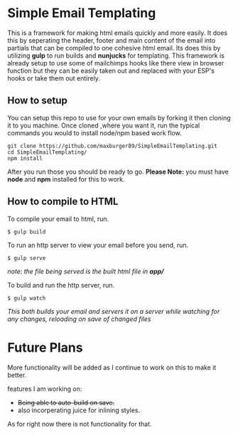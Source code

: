 # Simple Email Templating

This is a framework for making html emails quickly and more easily. It does this by seperating the header, footer and main content of the email into partials that can be compiled to one cohesive html email. Its does this by utilizing **gulp** to run builds and **nunjucks** for templating. This framework is already setup to use some of mailchimps hooks like there view in browser function but they can be easily taken out and replaced with your ESP's hooks or take them out entirely. 

## How to setup
You can setup this repo to use for your own emails by forking it then cloning it to you machine. Once cloned ,where you want it, run the typical commands you would to install node/npm based work flow. 

```
git clone https://github.com/maxburger89/SimpleEmailTemplating.git
cd SimpleEmailTemplating/
npm install
```
After you run those you should be ready to go. **Please Note:** you must have **node** and **npm** installed for this to work. 

## How to compile to HTML

To compile your email to html, run. 


``` $ gulp build ```


To run an http server to view your email before you send, run. 


``` $ gulp serve ```

*note: the file being served is the built html file in **app/***

To build and run the http server, run.

```$ gulp watch ```

*This both builds your email and servers it on a server while watching for any changes, reloading on save of changed files*

# Future Plans
More functionality will be added as I continue to work on this to make it better.


features I am working on:
* ~~Being able to auto-build on save.~~
* also incorperating juice for inlining styles. 

As for right now there is not functionality for that. 
